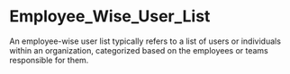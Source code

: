 # Employee_Wise_User_List
An employee-wise user list typically refers to a list of users or individuals within an organization, categorized based on the employees or teams responsible for them.
